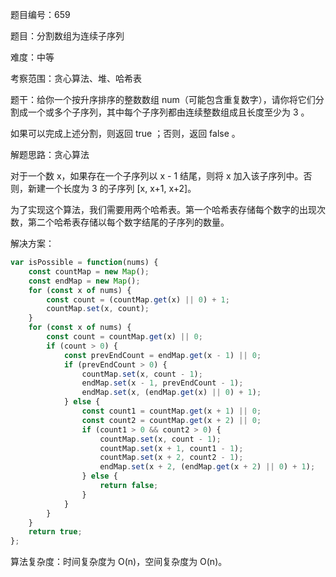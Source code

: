 题目编号：659

题目：分割数组为连续子序列

难度：中等

考察范围：贪心算法、堆、哈希表

题干：给你一个按升序排序的整数数组 num（可能包含重复数字），请你将它们分割成一个或多个子序列，其中每个子序列都由连续整数组成且长度至少为 3 。

如果可以完成上述分割，则返回 true ；否则，返回 false 。

解题思路：贪心算法

对于一个数 x，如果存在一个子序列以 x - 1 结尾，则将 x 加入该子序列中。否则，新建一个长度为 3 的子序列 [x, x+1, x+2]。

为了实现这个算法，我们需要用两个哈希表。第一个哈希表存储每个数字的出现次数，第二个哈希表存储以每个数字结尾的子序列的数量。

解决方案：

```javascript
var isPossible = function(nums) {
    const countMap = new Map();
    const endMap = new Map();
    for (const x of nums) {
        const count = (countMap.get(x) || 0) + 1;
        countMap.set(x, count);
    }
    for (const x of nums) {
        const count = countMap.get(x) || 0;
        if (count > 0) {
            const prevEndCount = endMap.get(x - 1) || 0;
            if (prevEndCount > 0) {
                countMap.set(x, count - 1);
                endMap.set(x - 1, prevEndCount - 1);
                endMap.set(x, (endMap.get(x) || 0) + 1);
            } else {
                const count1 = countMap.get(x + 1) || 0;
                const count2 = countMap.get(x + 2) || 0;
                if (count1 > 0 && count2 > 0) {
                    countMap.set(x, count - 1);
                    countMap.set(x + 1, count1 - 1);
                    countMap.set(x + 2, count2 - 1);
                    endMap.set(x + 2, (endMap.get(x + 2) || 0) + 1);
                } else {
                    return false;
                }
            }
        }
    }
    return true;
};
```

算法复杂度：时间复杂度为 O(n)，空间复杂度为 O(n)。